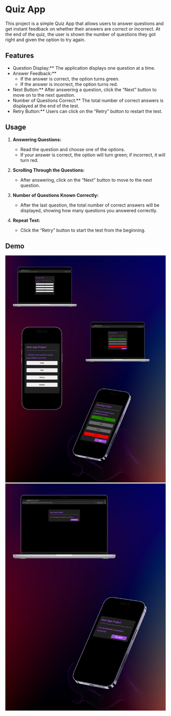 # Quiz App

This project is a simple Quiz App that allows users to answer questions and get instant feedback on whether their answers are correct or incorrect. At the end of the quiz, the user is shown the number of questions they got right and given the option to try again.

## Features

- Question Display:** The application displays one question at a time.
- Answer Feedback:**
  - If the answer is correct, the option turns green.
  - If the answer is incorrect, the option turns red.
- Next Button:** After answering a question, click the “Next” button to move on to the next question.
- Number of Questions Correct:** The total number of correct answers is displayed at the end of the test.
- Retry Button:** Users can click on the “Retry” button to restart the test.

## Usage

1. **Answering Questions:**
   - Read the question and choose one of the options.
   - If your answer is correct, the option will turn green; if incorrect, it will turn red.

2. **Scrolling Through the Questions:**
   - After answering, click on the “Next” button to move to the next question.

3. **Number of Questions Known Correctly:**
   - After the last question, the total number of correct answers will be displayed, showing how many questions you answered correctly.

4. **Repeat Test:**
   - Click the “Retry” button to start the test from the beginning.

## Demo

![Quiz App Image](https://github.com/BGWEB08/README.md-IMAGES/blob/main/JavaScript%20Trials/Quiz%20App/quizapp-img.png?raw=true)
![Quiz App Image](https://github.com/BGWEB08/README.md-IMAGES/blob/main/JavaScript%20Trials/Quiz%20App/quizapp-img-2.png?raw=true)
